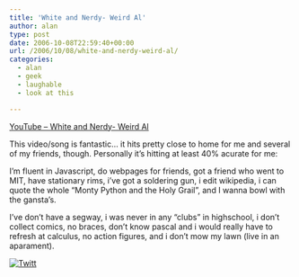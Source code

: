 ```yaml
---
title: 'White and Nerdy- Weird Al'
author: alan
type: post
date: 2006-10-08T22:59:40+00:00
url: /2006/10/08/white-and-nerdy-weird-al/
categories:
  - alan
  - geek
  - laughable
  - look at this

---
```

[YouTube &#8211; White and Nerdy- Weird Al][1]



This video/song is fantastic&#8230; it hits pretty close to home for me and several of my friends, though. Personally it&#8217;s hitting at least 40% acurate for me: 

I&#8217;m fluent in Javascript, do webpages for friends, got a friend who went to MIT, have stationary rims, i&#8217;ve got a soldering gun, i edit wikipedia, i can quote the whole &#8220;Monty Python and the Holy Grail&#8221;, and I wanna bowl with the gansta&#8217;s. 

I&#8217;ve don&#8217;t have a segway, i was never in any &#8220;clubs&#8221; in highschool, i don&#8217;t collect comics, no braces, don&#8217;t know pascal and i would really have to refresh at calculus, no action figures, and i don&#8217;t mow my lawn (live in an aparament).

<div class="twttr_button">
  <a href="http://twitter.com/share?url=https://zeroasterisk.com/2006/10/08/white-and-nerdy-weird-al/&text=White+and+Nerdy-+Weird+Al" target="_blank" title="Click here if you like this article."> <img src="http://zeroasterisk.com/wp-content/plugins/twitter-plugin/images/twitt.gif" alt="Twitt" /> </a>
</div>

 [1]: http://www.youtube.com/watch?v=CZ2sI-8VOQw